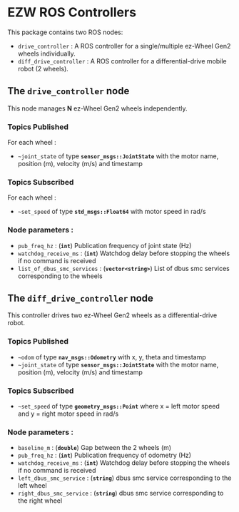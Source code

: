 # EZW ROS Controllers
This package contains two ROS nodes:
- `drive_controller` : A ROS controller for a single/multiple ez-Wheel Gen2 wheels individually.
- `diff_drive_controller` : A ROS controller for a differential-drive mobile robot (2 wheels).


## The `drive_controller` node
This node manages __N__ ez-Wheel Gen2 wheels independently.

### Topics Published
For each wheel :
+ `~joint_state` of type __`sensor_msgs::JointState`__ with the motor name, position (m), velocity (m/s) and timestamp

### Topics Subscribed
For each wheel :
+ `~set_speed` of type __`std_msgs::Float64`__ with motor speed in rad/s

### Node parameters :
+ `pub_freq_hz` : (__`int`__) Publication frequency of joint state (Hz)
+ `watchdog_receive_ms` : (__`int`__) Watchdog delay before stopping the wheels if no command is received
+ `list_of_dbus_smc_services` : (__`vector<string>`__) List of dbus smc services corresponding to the wheels


## The `diff_drive_controller` node
This controller drives two ez-Wheel Gen2 wheels as a differential-drive robot.

### Topics Published
+ `~odom` of type __`nav_msgs::Odometry`__ with x, y, theta and timestamp
+ `~joint_state` of type __`sensor_msgs::JointState`__ with the motor name, position (m), velocity (m/s) and timestamp

### Topics Subscribed
+ `~set_speed` of type __`geometry_msgs::Point`__ where x = left motor speed and y = right motor speed in rad/s

### Node parameters :
+ `baseline_m` : (__`double`__) Gap between the 2 wheels (m)
+ `pub_freq_hz` : (__`int`__) Publication frequency of odometry (Hz)
+ `watchdog_receive_ms` : (__`int`__) Watchdog delay before stopping the wheels if no command is received
+ `left_dbus_smc_service` : (__`string`__) dbus smc service corresponding to the left wheel
+ `right_dbus_smc_service` : (__`string`__) dbus smc service corresponding to the right wheel
